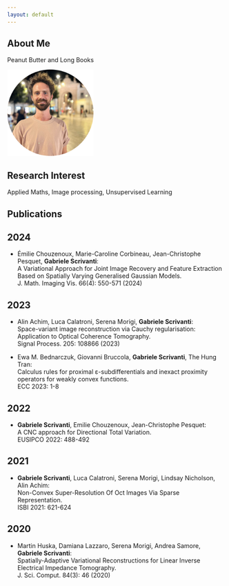 ```yaml
---
layout: default
---
```


## About Me

Peanut Butter and Long Books

<img class="profile-picture" src="portraitround.png" width="200">

## Research Interest

Applied Maths, Image processing, Unsupervised Learning

## Publications 

## 2024
- Émilie Chouzenoux, Marie-Caroline Corbineau, Jean-Christophe Pesquet, **Gabriele Scrivanti**:  
  A Variational Approach for Joint Image Recovery and Feature Extraction Based on Spatially Varying Generalised Gaussian Models.  
  J. Math. Imaging Vis. 66(4): 550-571 (2024)

## 2023
- Alin Achim, Luca Calatroni, Serena Morigi, **Gabriele Scrivanti**:  
  Space-variant image reconstruction via Cauchy regularisation: Application to Optical Coherence Tomography.  
  Signal Process. 205: 108866 (2023)

- Ewa M. Bednarczuk, Giovanni Bruccola, **Gabriele Scrivanti**, The Hung Tran:  
  Calculus rules for proximal ε-subdifferentials and inexact proximity operators for weakly convex functions.  
  ECC 2023: 1-8

## 2022
- **Gabriele Scrivanti**, Emilie Chouzenoux, Jean-Christophe Pesquet:  
  A CNC approach for Directional Total Variation.  
  EUSIPCO 2022: 488-492


## 2021
- **Gabriele Scrivanti**, Luca Calatroni, Serena Morigi, Lindsay Nicholson, Alin Achim:  
  Non-Convex Super-Resolution Of Oct Images Via Sparse Representation.  
  ISBI 2021: 621-624

## 2020
- Martin Huska, Damiana Lazzaro, Serena Morigi, Andrea Samore, **Gabriele Scrivanti**:  
  Spatially-Adaptive Variational Reconstructions for Linear Inverse Electrical Impedance Tomography.  
  J. Sci. Comput. 84(3): 46 (2020)
